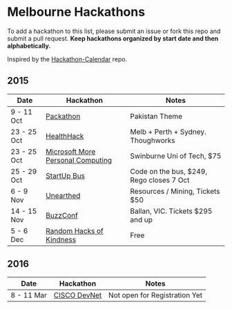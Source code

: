 Melbourne Hackathons
=====================

To add a hackathon to this list, please submit an issue or fork this repo and submit a pull request. **Keep hackathons organized by start date and then alphabetically.**

Inspired by the [Hackathon-Calendar](https://github.com/japacible/Hackathon-Calendar) repo.

## 2015

| Date            | Hackathon                                                | Notes            |
| --------------- | -------------------------------------------------------- | --------------------- |
| 9 - 11 Oct     | [Packathon](http://www.eventbrite.com/e/pakathon-melbourne-hackathon-2015-tickets-18466988259?aff=es2)           | Pakistan Theme   |
| 23 - 25 Oct     | [HealthHack](http://www.healthhack.com.au/)           | Melb + Perth + Sydney. Thoughworks    |
| 23 - 25 Oct     | [Microsoft More Personal Computing](http://gamesweek.melbourne/index.php/swinburne-university-and-microsoft-hackathon/)    | Swinburne Uni of Tech, $75  |
| 25 - 29 Oct     | [StartUp Bus](https://australia.startupbus.com/)    | Code on the bus, $249, Rego closes 7 Oct  |
| 6 - 9 Nov       | [Unearthed](http://www.eventbrite.com.au/e/unearthed-melbourne-2015-tickets-17916271049)   |  Resources / Mining, Tickets $50 |
| 14 - 15 Nov       | [BuzzConf](https://buzzconf.io/register/)   |  Ballan, VIC. Tickets $295 and up |
| 5 - 6 Dec       | [Random Hacks of Kindness](http://www.meetup.com/Random-Hacks-of-Kindness-Melbourne/events/225364767/)   | Free   |



## 2016

| Date            | Hackathon                                                | Notes            |
| --------------- | -------------------------------------------------------- | --------------------- |
| 8 - 11 Mar      | [CISCO DevNet](http://www.cisco.com/web/ANZ/cisco-live/attend/events/devnet.html)   |  Not open for Registration Yet |


